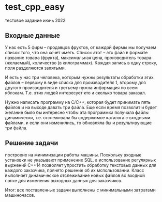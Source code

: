 # test_cpp_easy
тестовое задание июнь 2022

## Входные данные

У нас есть 5 фирм – продавцов фруктов, от каждой фирмы мы получаем
список того, что она хочет иметь.
Список этот – это файл в формате название товара (фрукта),
    максимальная цена, производитель товара (желаемый),
    количество (в килограммах). Каждая запись в одну строку,
    поля разделяются запятыми.

И есть у нас три человека, которым нужны результаты обработки
этих файлов – первому в виде списка для производителя 1,
    второму для другого производителя и третьему нужна информация
    по всем яблокам. Т.е. этих людей интересует кто и сколько товара
    заказал.


Нужно написать программу на С/С++, которая будет принимать
пять файлов и на выходе давать три файла. Еще если время позволит
и будет желание было бы интересно чтобы эта программка получала
файлы динамически, т.е. отслеживала бы содержимое каталога
с входными файлами, и если они изменились, то обновляла бы и
результирующие три файла.

## Решение задачи

построено на минимизации работы машины.
Поскольку входные установки не указывают применение SQL, а использование регулярных выржений C++14 позволяет упростить обработку текстовых данных для каждого заказчика, прянято решение об их мспользовании.
Класс выполняет динамическое отслеживание новых  файлов во входной папке для изменения выходных данных для заказчиков.

Итог: все поставленные задачи выполнены с минимальными затратами машиночасов.
